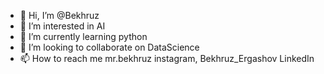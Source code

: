 - 👋 Hi, I’m @Bekhruz
- 👀 I’m interested in AI
- 🌱 I’m currently learning python
- 💞️ I’m looking to collaborate on DataScience
- 📫 How to reach me mr.bekhruz instagram, Bekhruz_Ergashov LinkedIn

<!---
BekhruzErgashov/BekhruzErgashov is a ✨ special ✨ repository because its `README.md` (this file) appears on your GitHub profile.
You can click the Preview link to take a look at your changes.
--->
